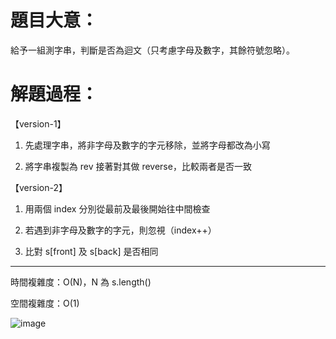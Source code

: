 # 題目大意：

給予一組測字串，判斷是否為迴文（只考慮字母及數字，其餘符號忽略）。


 

# 解題過程：

【version-1】

1. 先處理字串，將非字母及數字的字元移除，並將字母都改為小寫

2. 將字串複製為 rev 接著對其做 reverse，比較兩者是否一致

【version-2】

1. 用兩個 index 分別從最前及最後開始往中間檢查

2. 若遇到非字母及數字的字元，則忽視（index++）

3. 比對 s[front] 及 s[back] 是否相同


------------------------------------------
時間複雜度：O(N)，N 為 s.length()

空間複雜度：O(1)


![image](https://github.com/00757129/Leetcode/assets/58520935/a17b586e-e06f-42f7-b8a9-454b4a0b757b)


